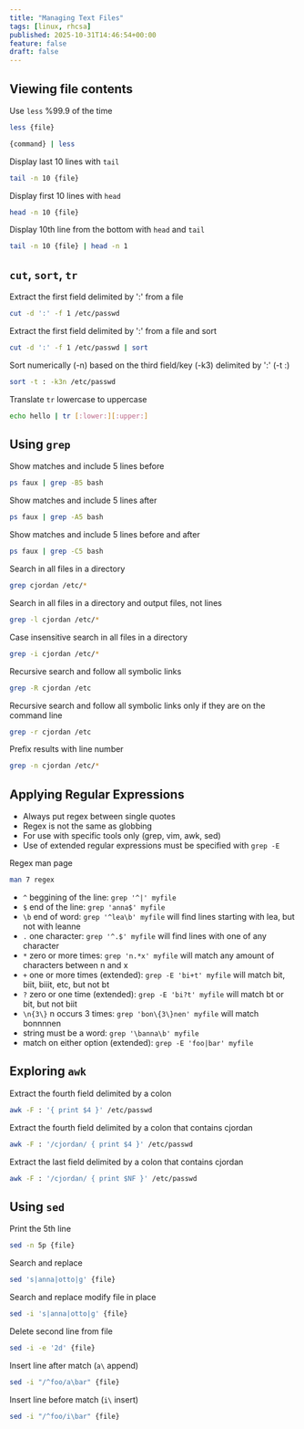 ```yaml
---
title: "Managing Text Files"
tags: [linux, rhcsa]
published: 2025-10-31T14:46:54+00:00
feature: false
draft: false
---
```


## Viewing file contents
Use `less` %99.9 of the time
```bash
less {file}
```

```bash
{command} | less
```

Display last 10 lines with `tail`
```bash
tail -n 10 {file}
```

Display first 10 lines with `head`
```bash
head -n 10 {file}
```

Display 10th line from the bottom with `head` and `tail`
```bash
tail -n 10 {file} | head -n 1
```

## `cut`, `sort`, `tr`
Extract the first field delimited by ':' from a file
```bash
cut -d ':' -f 1 /etc/passwd
```

Extract the first field delimited by ':' from a file and sort
```bash
cut -d ':' -f 1 /etc/passwd | sort
```

Sort numerically (-n) based on the third field/key (-k3) delimited by ':' (-t :)
```bash
sort -t : -k3n /etc/passwd
```

Translate `tr` lowercase to uppercase
```bash
echo hello | tr [:lower:][:upper:]
```

## Using `grep`

Show matches and include 5 lines before
```bash
ps faux | grep -B5 bash
```

Show matches and include 5 lines after
```bash
ps faux | grep -A5 bash
```

Show matches and include 5 lines before and after
```bash
ps faux | grep -C5 bash
```

Search in all files in a directory
```bash
grep cjordan /etc/*
```

Search in all files in a directory and output files, not lines
```bash
grep -l cjordan /etc/*
```

Case insensitive search in all files in a directory
```bash
grep -i cjordan /etc/*
```

Recursive search and follow all symbolic links
```bash
grep -R cjordan /etc
```

Recursive search and follow all symbolic links only if they are on the command line
```bash
grep -r cjordan /etc
```

Prefix results with line number
```bash
grep -n cjordan /etc/*
```

## Applying Regular Expressions
- Always put regex between single quotes
- Regex is not the same as globbing
- For use with specific tools only (grep, vim, awk, sed)
- Use of extended regular expressions must be specified with `grep -E`

Regex man page
```bash
man 7 regex
```

- `^` beggining of the line: `grep '^|' myfile`
- `$` end of the line: `grep 'anna$' myfile`
- `\b` end of word: `grep '^lea\b' myfile` will find lines starting with lea, but not with leanne
- `.` one character: `grep '^.$' myfile` will find lines with one of any character
- `*` zero or more times: `grep 'n.*x' myfile` will match any amount of characters between n and x
- `+` one or more times (extended): `grep -E 'bi+t' myfile` will match bit, biit, biiit, etc, but not bt
- `?` zero or one time (extended): `grep -E 'bi?t' myfile` will match bt or bit, but not biit 
- `\n{3\}` n occurs 3 times: `grep 'bon\{3\}nen' myfile` will match bonnnnen
- string must be a word: `grep '\banna\b' myfile`
- match on either option (extended): `grep -E 'foo|bar' myfile`

## Exploring `awk`
Extract the fourth field delimited by a colon
```bash
awk -F : '{ print $4 }' /etc/passwd
```

Extract the fourth field delimited by a colon that contains cjordan
```bash
awk -F : '/cjordan/ { print $4 }' /etc/passwd
```

Extract the last field delimited by a colon that contains cjordan
```bash
awk -F : '/cjordan/ { print $NF }' /etc/passwd
```

## Using `sed`
Print the 5th line
```bash
sed -n 5p {file}
```

Search and replace
```bash
sed 's|anna|otto|g' {file}
```

Search and replace modify file in place
```bash
sed -i 's|anna|otto|g' {file}
```

Delete second line from file
```bash
sed -i -e '2d' {file}
```

Insert line after match (`a\` append)
```bash
sed -i "/^foo/a\bar" {file}
```

Insert line before match (`i\` insert)
```bash
sed -i "/^foo/i\bar" {file}
```







